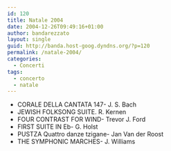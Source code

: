 ```yaml
---
id: 120
title: Natale 2004
date: 2004-12-26T09:49:16+01:00
author: bandarezzato
layout: single
guid: http://banda.host-goog.dyndns.org/?p=120
permalink: /natale-2004/
categories:
  - Concerti
tags:
  - concerto
  - natale
---
```

  * CORALE DELLA CANTATA 147- J. S. Bach
  * JEWISH FOLKSONG SUITE. R. Kernen
  * FOUR CONTRAST FOR WIND- Trevor J. Ford
  * FIRST SUITE IN Eb- G. Holst
  * PUSTZA Quattro danze tzigane- Jan Van der Roost
  * THE SYMPHONIC MARCHES- J. Williams